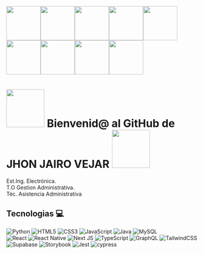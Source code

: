 <img src="https://media.giphy.com/media/80GZsU571iy58ydVbn/giphy.gif" width="90"/><img src="https://media.giphy.com/media/80GZsU571iy58ydVbn/giphy.gif" width="90"/><img src="https://media.giphy.com/media/80GZsU571iy58ydVbn/giphy.gif" width="90"/><img src="https://media.giphy.com/media/80GZsU571iy58ydVbn/giphy.gif" width="90"/><img src="https://media.giphy.com/media/80GZsU571iy58ydVbn/giphy.gif" width="90"/><img src="https://media.giphy.com/media/80GZsU571iy58ydVbn/giphy.gif" width="90"/><img src="https://media.giphy.com/media/80GZsU571iy58ydVbn/giphy.gif" width="90"/><img src="https://media.giphy.com/media/80GZsU571iy58ydVbn/giphy.gif" width="90"/><img src="https://media.giphy.com/media/80GZsU571iy58ydVbn/giphy.gif" width="90"/>
# <img src="https://media.giphy.com/media/sAv1QowlCWId5aZv1g/giphy.gif" width="100"/> Bienvenid@ al GitHub de JHON JAIRO VEJAR  <img src="https://media.giphy.com/media/oxQD2CFOuXXtKAm7UH/giphy.gif" width="100"/>
Est.Ing. Electrónica.   
 T.O Gestion Administrativa.   
 Téc. Asistencia Administrativa

## Tecnologias 💻
![Python](https://img.shields.io/badge/python-3670A0?style=for-the-badge&logo=python&logoColor=ffdd54)
![HTML5](https://img.shields.io/badge/html5-%23E34F26.svg?style=for-the-badge&logo=html5&logoColor=white)
![CSS3](https://img.shields.io/badge/css3-%231572B6.svg?style=for-the-badge&logo=css3&logoColor=white)
![JavaScript](https://img.shields.io/badge/javascript-%23323330.svg?style=for-the-badge&logo=javascript&logoColor=%23F7DF1E)
![Java](https://img.shields.io/badge/java-%23ED8B00.svg?style=for-the-badge&logo=openjdk&logoColor=white)
![MySQL](https://img.shields.io/badge/mysql-%2300f.svg?style=for-the-badge&logo=mysql&logoColor=white)
<br/>
![React](https://img.shields.io/badge/react-%2320232a.svg?style=for-the-badge&logo=react&logoColor=%2361DAFB)
![React Native](https://img.shields.io/badge/react_native-%2320232a.svg?style=for-the-badge&logo=react&logoColor=%2361DAFB)
![Next JS](https://img.shields.io/badge/Next-black?style=for-the-badge&logo=next.js&logoColor=white)
![TypeScript](https://img.shields.io/badge/typescript-%23007ACC.svg?style=for-the-badge&logo=typescript&logoColor=white)
![GraphQL](https://img.shields.io/badge/-GraphQL-E10098?style=for-the-badge&logo=graphql&logoColor=white)
![TailwindCSS](https://img.shields.io/badge/tailwindcss-%2338B2AC.svg?style=for-the-badge&logo=tailwind-css&logoColor=white)
<br/>
![Supabase](https://img.shields.io/badge/Supabase-3ECF8E?style=for-the-badge&logo=supabase&logoColor=white)
![Storybook](https://img.shields.io/badge/-Storybook-FF4785?style=for-the-badge&logo=storybook&logoColor=white)
![Jest](https://img.shields.io/badge/-jest-%23C21325?style=for-the-badge&logo=jest&logoColor=white)
![cypress](https://img.shields.io/badge/-cypress-%23E5E5E5?style=for-the-badge&logo=cypress&logoColor=058a5e)
<!--
**Vejar000x/Vejar000x** is a ✨ _special_ ✨ repository because its `README.md` (this file) appears on your GitHub profile.

Here are some ideas to get you started:

- 🔭 I’m currently working on ...
- 🌱 I’m currently learning ...
- 👯 I’m looking to collaborate on ...
- 🤔 I’m looking for help with ...
- 💬 Ask me about ...
- 📫 How to reach me: ...
- 😄 Pronouns: ...
- ⚡ Fun fact: ...
-->
